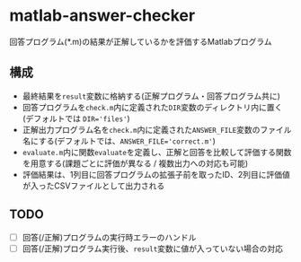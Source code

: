 # matlab-answer-checker

回答プログラム(*.m)の結果が正解しているかを評価するMatlabプログラム

## 構成

- 最終結果を`result`変数に格納する(正解プログラム・回答プログラム共に)
- 回答プログラムを`check.m`内に定義された`DIR`変数のディレクトリ内に置く(デフォルトでは `DIR='files'`)
- 正解出力プログラム名を`check.m`内に定義された`ANSWER_FILE`変数のファイル名にする(デフォルトでは、`ANSWER_FILE='correct.m'`)
- `evaluate.m`内に関数`evaluate`を定義し、正解と回答を比較して評価する関数を用意する(課題ごとに評価が異なる / 複数出力への対応も可能)
- 評価結果は、1列目に回答プログラムの拡張子前を取ったID、2列目に評価値が入ったCSVファイルとして出力される

## TODO

- [ ] 回答(/正解)プログラムの実行時エラーのハンドル
- [ ] 回答(/正解)プログラム実行後、`result`変数に値が入っていない場合の対応
